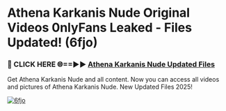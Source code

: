 # Athena Karkanis Nude Original Videos 0nlyFans Leaked - Files Updated! (6fjo)

<h3>🔴 CLICK HERE 🌐==►► <a href="https://tinyurl.com/yrmya6cz" rel="nofollow">Athena Karkanis Nude Updated Files</a></h3>

Get Athena Karkanis Nude and all content. Now you can access all videos and pictures of Athena Karkanis Nude. New Updated Files 2025!

[![6fjo](https://i.imgur.com/FMdXYCs.gif)](https://tinyurl.com/yrmya6cz)
